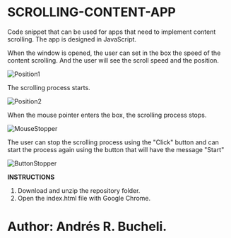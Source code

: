 # SCROLLING-CONTENT-APP

Code snippet that can be used for apps that need to implement content scrolling. The app is designed in JavaScript.

When the window is opened, the user can set in the box the speed of the content scrolling.  And the user will see the scroll speed and the position.

![Position1](https://github.com/anferebu/SCROLLING-CONTENT-APP/blob/master/Position1.jpg)

The scrolling process starts.

![Position2](https://github.com/anferebu/SCROLLING-CONTENT-APP/blob/master/Position2.jpg)

When the mouse pointer enters the box, the scrolling process stops.

![MouseStopper](https://github.com/anferebu/SCROLLING-CONTENT-APP/blob/master/Mouse%20Stopper.jpg)

The user can stop the scrolling process using the "Click" button and can start the process again using the button that will have the message "Start"

![ButtonStopper](https://github.com/anferebu/SCROLLING-CONTENT-APP/blob/master/Button%20Stopper.jpg)

<strong>INSTRUCTIONS</strong>

1. Download and unzip the repository folder.
2. Open the index.html file with Google Chrome.

# Author: Andrés R. Bucheli.
